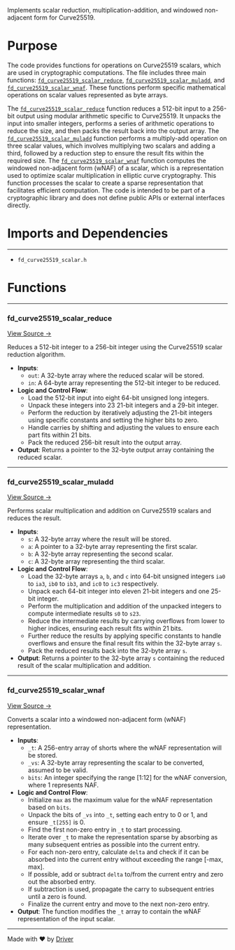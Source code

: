 <!--------------------------------------------------------------------------------->
<!-- IMPORTANT: This file is auto-generated by Driver (https://driver.ai). -------->
<!-- Manual edits may be overwritten on future commits. --------------------------->
<!--------------------------------------------------------------------------------->

Implements scalar reduction, multiplication-addition, and windowed non-adjacent form for Curve25519.

# Purpose
The code provides functions for operations on Curve25519 scalars, which are used in cryptographic computations. The file includes three main functions: [`fd_curve25519_scalar_reduce`](<#fd_curve25519_scalar_reduce>), [`fd_curve25519_scalar_muladd`](<#fd_curve25519_scalar_muladd>), and [`fd_curve25519_scalar_wnaf`](<#fd_fn_no_asanfd_curve25519_scalar_wnaf>). These functions perform specific mathematical operations on scalar values represented as byte arrays.

The [`fd_curve25519_scalar_reduce`](<#fd_curve25519_scalar_reduce>) function reduces a 512-bit input to a 256-bit output using modular arithmetic specific to Curve25519. It unpacks the input into smaller integers, performs a series of arithmetic operations to reduce the size, and then packs the result back into the output array. The [`fd_curve25519_scalar_muladd`](<#fd_curve25519_scalar_muladd>) function performs a multiply-add operation on three scalar values, which involves multiplying two scalars and adding a third, followed by a reduction step to ensure the result fits within the required size. The [`fd_curve25519_scalar_wnaf`](<#fd_fn_no_asanfd_curve25519_scalar_wnaf>) function computes the windowed non-adjacent form (wNAF) of a scalar, which is a representation used to optimize scalar multiplication in elliptic curve cryptography. This function processes the scalar to create a sparse representation that facilitates efficient computation. The code is intended to be part of a cryptographic library and does not define public APIs or external interfaces directly.
# Imports and Dependencies

---
- `fd_curve25519_scalar.h`


# Functions

---
### fd\_curve25519\_scalar\_reduce<!-- {{#callable:fd_curve25519_scalar_reduce}} -->
[View Source →](<../../../../../src/ballet/ed25519/fd_curve25519_scalar.c#L3>)

Reduces a 512-bit integer to a 256-bit integer using the Curve25519 scalar reduction algorithm.
- **Inputs**:
    - `out`: A 32-byte array where the reduced scalar will be stored.
    - `in`: A 64-byte array representing the 512-bit integer to be reduced.
- **Logic and Control Flow**:
    - Load the 512-bit input into eight 64-bit unsigned long integers.
    - Unpack these integers into 23 21-bit integers and a 29-bit integer.
    - Perform the reduction by iteratively adjusting the 21-bit integers using specific constants and setting the higher bits to zero.
    - Handle carries by shifting and adjusting the values to ensure each part fits within 21 bits.
    - Pack the reduced 256-bit result into the output array.
- **Output**: Returns a pointer to the 32-byte output array containing the reduced scalar.


---
### fd\_curve25519\_scalar\_muladd<!-- {{#callable:fd_curve25519_scalar_muladd}} -->
[View Source →](<../../../../../src/ballet/ed25519/fd_curve25519_scalar.c#L112>)

Performs scalar multiplication and addition on Curve25519 scalars and reduces the result.
- **Inputs**:
    - `s`: A 32-byte array where the result will be stored.
    - `a`: A pointer to a 32-byte array representing the first scalar.
    - `b`: A 32-byte array representing the second scalar.
    - `c`: A 32-byte array representing the third scalar.
- **Logic and Control Flow**:
    - Load the 32-byte arrays `a`, `b`, and `c` into 64-bit unsigned integers `ia0` to `ia3`, `ib0` to `ib3`, and `ic0` to `ic3` respectively.
    - Unpack each 64-bit integer into eleven 21-bit integers and one 25-bit integer.
    - Perform the multiplication and addition of the unpacked integers to compute intermediate results `s0` to `s23`.
    - Reduce the intermediate results by carrying overflows from lower to higher indices, ensuring each result fits within 21 bits.
    - Further reduce the results by applying specific constants to handle overflows and ensure the final result fits within the 32-byte array `s`.
    - Pack the reduced results back into the 32-byte array `s`.
- **Output**: Returns a pointer to the 32-byte array `s` containing the reduced result of the scalar multiplication and addition.


---
### fd\_curve25519\_scalar\_wnaf<!-- {{#callable:FD_FN_NO_ASAN::fd_curve25519_scalar_wnaf}} -->
[View Source →](<../../../../../src/ballet/ed25519/fd_curve25519_scalar.c#L277>)

Converts a scalar into a windowed non-adjacent form (wNAF) representation.
- **Inputs**:
    - `_t`: A 256-entry array of shorts where the wNAF representation will be stored.
    - `_vs`: A 32-byte array representing the scalar to be converted, assumed to be valid.
    - `bits`: An integer specifying the range [1:12] for the wNAF conversion, where 1 represents NAF.
- **Logic and Control Flow**:
    - Initialize `max` as the maximum value for the wNAF representation based on `bits`.
    - Unpack the bits of `_vs` into `_t`, setting each entry to 0 or 1, and ensure `_t[255]` is 0.
    - Find the first non-zero entry in `_t` to start processing.
    - Iterate over `_t` to make the representation sparse by absorbing as many subsequent entries as possible into the current entry.
    - For each non-zero entry, calculate `delta` and check if it can be absorbed into the current entry without exceeding the range [-max, max].
    - If possible, add or subtract `delta` to/from the current entry and zero out the absorbed entry.
    - If subtraction is used, propagate the carry to subsequent entries until a zero is found.
    - Finalize the current entry and move to the next non-zero entry.
- **Output**: The function modifies the `_t` array to contain the wNAF representation of the input scalar.



---
Made with ❤️ by [Driver](https://www.driver.ai/)